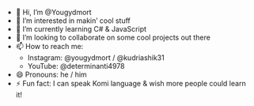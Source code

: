- 👋 Hi, I’m @Yougydmort
- 👀 I’m interested in makin’ cool stuff
- 🌱 I’m currently learning C# & JavaScript
- 💞️ I’m looking to collaborate on some cool projects out there
- 📫 How to reach me:
  - Instagram: @yougydmort / @kudriashik31
  - YouTube: @determinanti4978
- 😄 Pronouns: he / him
- ⚡ Fun fact: I can speak Komi language & wish more people could learn it!

<!---
Yougydmort/Yougydmort is a ✨ special ✨ repository because its `README.md` (this file) appears on your GitHub profile.
You can click the Preview link to take a look at your changes.
--->
